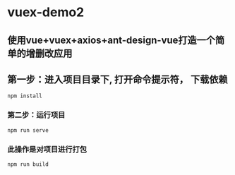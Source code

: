 # vuex-demo2

## 使用vue+vuex+axios+ant-design-vue打造一个简单的增删改应用

## 第一步：进入项目目录下, 打开命令提示符， 下载依赖
```
npm install
```

### 第二步：运行项目
```
npm run serve
```

### 此操作是对项目进行打包
```
npm run build
```

